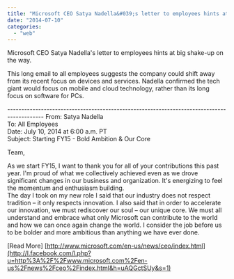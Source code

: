 ```yaml
---
title: "Microsoft CEO Satya Nadella&#039;s letter to employees hints at big shake-up on the w..."
date: "2014-07-10"
categories: 
  - "web"
---
```


Microsoft CEO Satya Nadella's letter to employees hints at big shake-up on the way.  
  
This long email to all employees suggests the company could shift away from its recent focus on devices and services. Nadella confirmed the tech giant would focus on mobile and cloud technology, rather than its long focus on software for PCs.  
  
\------------------------------------------------------------------------------------------- 
From: Satya Nadella  
To: All Employees  
Date: July 10, 2014 at 6:00 a.m. PT  
Subject: Starting FY15 - Bold Ambition & Our Core  
  
Team,  
  
As we start FY15, I want to thank you for all of your contributions this past year. I'm proud of what we collectively achieved even as we drove significant changes in our business and organization. It's energizing to feel the momentum and enthusiasm building.  
The day I took on my new role I said that our industry does not respect tradition – it only respects innovation. I also said that in order to accelerate our innovation, we must rediscover our soul – our unique core. We must all understand and embrace what only Microsoft can contribute to the world and how we can once again change the world. I consider the job before us to be bolder and more ambitious than anything we have ever done.  
  
\[Read More\] [http://www.microsoft.com/en-us/news/ceo/index.html](http://l.facebook.com/l.php?u=http%3A%2F%2Fwww.microsoft.com%2Fen-us%2Fnews%2Fceo%2Findex.html&h=uAQGctSUy&s=1)
